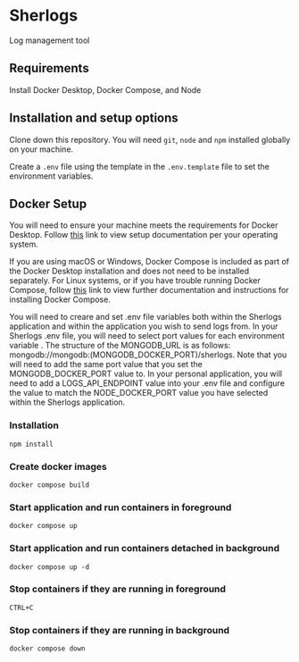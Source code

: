 # Sherlogs
Log management tool 

## Requirements 

Install Docker Desktop, Docker Compose, and Node

## Installation and setup options

Clone down this repository. You will need `git`, `node` and `npm` installed globally on your machine. 

Create a `.env` file using the template in the `.env.template` file to set the environment variables. 

## Docker Setup

You will need to ensure your machine meets the requirements for Docker Desktop. Follow <a href="https://www.docker.com/products/docker-desktop/" target="_blank">this</a> link to view setup documentation per your operating system.

If you are using macOS or Windows, Docker Compose is included as part of the Docker Desktop installation and does not need to be installed separately. For Linux systems, or if you have trouble running Docker Compose, follow <a href="https://docs.docker.com/compose/install/" target="_blank">this</a> link to view further documentation and instructions for installing Docker Compose. 

You will need to creare and set .env file variables both within the Sherlogs application and within the application you wish to send logs from. In your Sherlogs .env file, you will need to select port values for each environment variable . The structure of the MONGODB_URL is as follows: mongodb://mongodb:(MONGODB_DOCKER_PORT)/sherlogs. Note that you will need to add the same port value that you set the MONGODB_DOCKER_PORT value to. In your personal application, you will need to add a LOGS_API_ENDPOINT value into your .env file and configure the value to match the NODE_DOCKER_PORT value you have selected within the Sherlogs application. 

### Installation

`npm install`

### Create docker images

`docker compose build`

### Start application and run containers in foreground

`docker compose up`

### Start application and run containers detached in background

`docker compose up -d`

### Stop containers if they are running in foreground

`CTRL+C`

### Stop containers if they are running in background

`docker compose down` 


